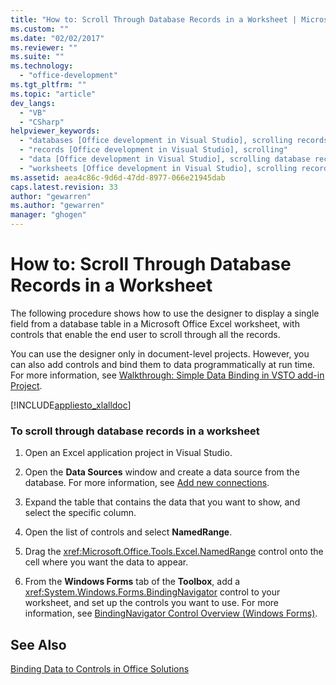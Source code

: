 ```yaml
---
title: "How to: Scroll Through Database Records in a Worksheet | Microsoft Docs"
ms.custom: ""
ms.date: "02/02/2017"
ms.reviewer: ""
ms.suite: ""
ms.technology: 
  - "office-development"
ms.tgt_pltfrm: ""
ms.topic: "article"
dev_langs: 
  - "VB"
  - "CSharp"
helpviewer_keywords: 
  - "databases [Office development in Visual Studio], scrolling records"
  - "records [Office development in Visual Studio], scrolling"
  - "data [Office development in Visual Studio], scrolling database records"
  - "worksheets [Office development in Visual Studio], scrolling records"
ms.assetid: aea4c86c-9d6d-47dd-8977-066e21945dab
caps.latest.revision: 33
author: "gewarren"
ms.author: "gewarren"
manager: "ghogen"
---
```

# How to: Scroll Through Database Records in a Worksheet
  The following procedure shows how to use the designer to display a single field from a database table in a Microsoft Office Excel worksheet, with controls that enable the end user to scroll through all the records.  
  
 You can use the designer only in document-level projects. However, you can also add controls and bind them to data programmatically at run time. For more information, see [Walkthrough: Simple Data Binding in VSTO add-in Project](../vsto/walkthrough-simple-data-binding-in-vsto-add-in-project.md).  
  
 [!INCLUDE[appliesto_xlalldoc](../vsto/includes/appliesto-xlalldoc-md.md)]  
  
### To scroll through database records in a worksheet  
  
1.  Open an Excel application project in Visual Studio.  
  
2.  Open the **Data Sources** window and create a data source from the database. For more information, see [Add new connections](../data-tools/add-new-connections.md).  
  
3.  Expand the table that contains the data that you want to show, and select the specific column.  
  
4.  Open the list of controls and select **NamedRange**.  
  
5.  Drag the <xref:Microsoft.Office.Tools.Excel.NamedRange> control onto the cell where you want the data to appear.  
  
6.  From the **Windows Forms** tab of the **Toolbox**, add a <xref:System.Windows.Forms.BindingNavigator> control to your worksheet, and set up the controls you want to use. For more information, see [BindingNavigator Control Overview &#40;Windows Forms&#41;](/dotnet/framework/winforms/controls/bindingnavigator-control-overview-windows-forms).  
  
## See Also  
 [Binding Data to Controls in Office Solutions](../vsto/binding-data-to-controls-in-office-solutions.md)  
  
  